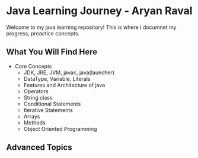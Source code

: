 
# Java Learning Journey - Aryan Raval

Welcome to my java learning repository!
This is where I documnet my progress, preactice concepts.

## What You Will Find Here
  - Core Concepts
      - JDK, JRE, JVM, javac, java(launcher)
      - DataType, Variable, Literals
      - Features and Architecture of java
      - Operators
      - String class
      - Conditional Statements
      - Iterative Statements
      - Arrays
      - Methods
      - Object Oriented Programming

## **Advanced Topics**
